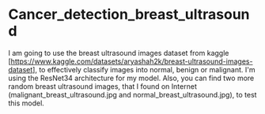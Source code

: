 # Cancer_detection_breast_ultrasound

I am going to use the breast ultrasound images dataset from kaggle [https://www.kaggle.com/datasets/aryashah2k/breast-ultrasound-images-dataset], to effectively classify images into normal, benign or malignant. I'm using the ResNet34 architecture for my model. Also, you can find two more random breast ultrasound images, that I found on Internet (malignant_breast_ultrasound.jpg and normal_breast_ultrasound.jpg), to test this model. 
